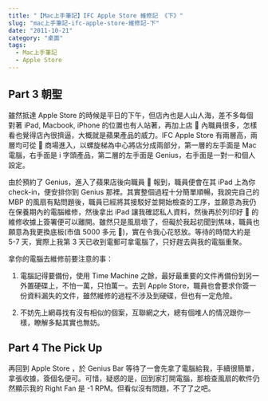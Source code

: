 ```yaml
---
title: "【Mac上手筆記】IFC Apple Store 維修記 《下》"
slug: "mac上手筆記-ifc-apple-store-維修記-下"
date: "2011-10-21"
category: "桌面"
tags:
  - Mac上手筆記
  - Apple Store
---
```


## Part 3 朝聖

雖然抵達 Apple Store 的時候是平日的下午，但店內也是人山人海，差不多每個對著 iPad, Macbook, iPhone 的位置也有人站著，再加上店  內職員很多，怎樣看也覺得店內很擠逼，大概就是蘋果產品的威力。IFC Apple Store 有兩層高，兩層均可從  商場進入，以螺旋梯為中心將店分成兩部分，第一層的左手面是 Mac 電腦，右手面是 i 字頭產品，第二層的左手面是 Genius，右手面是一對一和個人設定。

由於預約了 Genius，進入了蘋果店後向職員  報到，職員便會在其 iPad 上為你 check-in，便安排你到 Genius 那裡。其實整個過程十分簡單順暢，我說完自己的 MBP 的風扇有點問題後，職員已經將其接駁好並開始檢查的工序，並願意為我仍在保養期內的電腦維修，然後拿出 iPad 讓我確認私人資料，然後再於列印好  的維修收據上簽署便可以離開。雖然只是風扇壞了，但礙於我起初聞到焦味，職員也願意為我更換底板(市值 5000 多元 )，實在令我心花怒放。等待的時間大約是 5-7 天，實際上我第 3 天已收到電郵可拿電腦了，只好趕去與我的電腦重聚。

拿你的電腦去維修前要注意的事：

1. 電腦記得要備份，使用 Time Machine 之餘，最好最重要的文件再備份到另一外置硬碟上，不怕一萬，只怕萬一。去到 Apple Store，職員也會要求你簽一份資料漏失的文件，雖然維修的過程不涉及到硬碟，但也有一定危險。

2. 不妨先上網尋找有沒有相似的個案，互聯網之大，總有個堆人的情況跟你一樣，瞭解多點其實也無妨。

## Part 4 The Pick Up

再回到 Apple Store ，於 Genius Bar 等待了一會先拿了電腦給我，手續很簡單，拿張收據，簽個名便可。可惜，疑惑的是，回到家打開電腦，那檢查風扇的軟件仍然顯示我的 Right Fan 是 -1 RPM。但看似沒有問題，不了了之吧。
